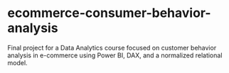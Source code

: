 # ecommerce-consumer-behavior-analysis
Final project for a Data Analytics course focused on customer behavior analysis in e-commerce using Power BI, DAX, and a normalized relational model.

